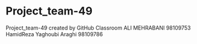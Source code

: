 # Project_team-49
Project_team-49 created by GitHub Classroom
ALI MEHRABANI 98109753
HamidReza Yaghoubi Araghi 98109786
